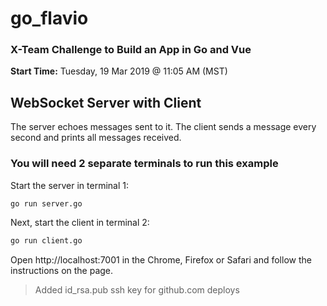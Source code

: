 # go_flavio

### X-Team Challenge to Build an App in Go and Vue

**Start Time:** Tuesday, 19 Mar 2019 @ 11:05 AM (MST)

## WebSocket Server with Client

The server echoes messages sent to it. The client sends a message every second and prints all messages received.

### You will need 2 separate terminals to run this example 

Start the server in terminal 1:

```bash {.copy-clip}
go run server.go
```

Next, start the client in terminal 2:

```bash {.copy-clip}
go run client.go
```

Open http://localhost:7001 in the Chrome, Firefox or Safari and follow the instructions on the page.

> Added id_rsa.pub ssh key for github.com deploys

